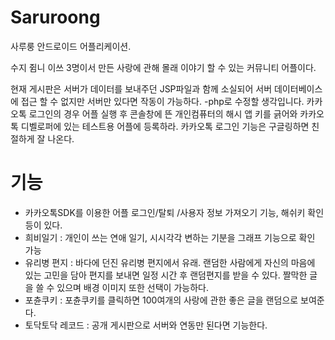 # Saruroong


사루룽 안드로이드 어플리케이션.

수지 쥠니 이쓰 3명이서 만든 사랑에 관해 몰래 이야기 할 수 있는 커뮤니티 어플이다.

현재 게시판은 서버가 데이터를 보내주던 JSP파일과 함께 소실되어 서버 데이터베이스에 접근 할 수 없지만 서버만 있다면 작동이 가능하다.
-php로 수정할 생각입니다.
카카오톡 로그인의 경우 어플 실행 후 콘솔창에 뜬 개인컴퓨터의 해시 앱 키를 긁어와 카카오톡 디벨로퍼에 있는 테스트용 어플에 등록하라.
카카오톡 로그인 기능은 구글링하면 친절하게 잘 나온다.




# 기능 

- 카카오톡SDK를 이용한 어플 로그인/탈퇴 /사용자 정보 가져오기 기능, 해쉬키 확인 등이 있다.
- 희비일기 : 개인이 쓰는 연애 일기, 시시각각 변하는 기분을 그래프 기능으로 확인 가능
- 유리병 편지 : 바다에 던진 유리병 편지에서 유래.
랜덤한 사람에게 자신의 마음에 있는 고민을 담아 편지를 보내면 일정 시간 후 랜덤편지를 받을 수 있다.
짤막한 글을 쓸 수 있으며 배경 이미지 또한 선택이 가능하다.
- 포츈쿠키 : 포츈쿠키를 클릭하면 100여개의  사랑에 관한 좋은 글을 랜덤으로 보여준다. 
- 토닥토닥 레코드 : 공개 게시판으로 서버와 연동만 된다면 기능한다.
